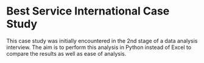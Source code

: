 # Best Service International Case Study
 This case study was initially encountered in the 2nd stage of a data analysis interview. The aim is to perform this analysis in Python instead of Excel to compare the results as well as ease of analysis.
